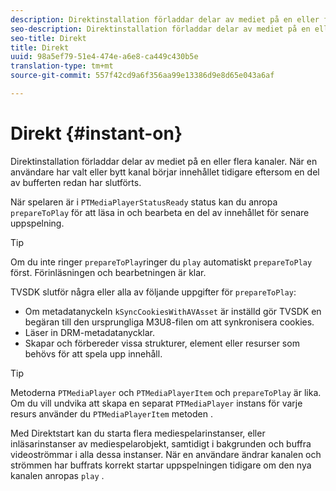 ```yaml
---
description: Direktinstallation förladdar delar av mediet på en eller flera kanaler. När en användare har valt eller bytt kanal börjar innehållet tidigare eftersom en del av bufferten redan har slutförts.
seo-description: Direktinstallation förladdar delar av mediet på en eller flera kanaler. När en användare har valt eller bytt kanal börjar innehållet tidigare eftersom en del av bufferten redan har slutförts.
seo-title: Direkt
title: Direkt
uuid: 98a5ef79-51e4-474e-a6e8-ca449c430b5e
translation-type: tm+mt
source-git-commit: 557f42cd9a6f356aa99e13386d9e8d65e043a6af

---
```



# Direkt {#instant-on}

Direktinstallation förladdar delar av mediet på en eller flera kanaler. När en användare har valt eller bytt kanal börjar innehållet tidigare eftersom en del av bufferten redan har slutförts.

När spelaren är i `PTMediaPlayerStatusReady` status kan du anropa `prepareToPlay` för att läsa in och bearbeta en del av innehållet för senare uppspelning.

>[!TIP]
>
>Om du inte ringer `prepareToPlay`ringer du `play` automatiskt `prepareToPlay` först. Förinläsningen och bearbetningen är klar.

TVSDK slutför några eller alla av följande uppgifter för `prepareToPlay`:

* Om metadatanyckeln `kSyncCookiesWithAVAsset` är inställd gör TVSDK en begäran till den ursprungliga M3U8-filen om att synkronisera cookies.
* Läser in DRM-metadatanycklar.
* Skapar och förbereder vissa strukturer, element eller resurser som behövs för att spela upp innehåll.

>[!TIP]
>
>Metoderna `PTMediaPlayer` och `PTMediaPlayerItem` och `prepareToPlay` är lika. Om du vill undvika att skapa en separat `PTMediaPlayer` instans för varje resurs använder du `PTMediaPlayerItem` metoden .

Med Direktstart kan du starta flera mediespelarinstanser, eller inläsarinstanser av mediespelarobjekt, samtidigt i bakgrunden och buffra videoströmmar i alla dessa instanser. När en användare ändrar kanalen och strömmen har buffrats korrekt startar uppspelningen tidigare om den nya kanalen anropas `play` .